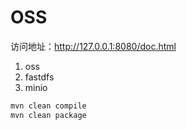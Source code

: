 # OSS

访问地址：http://127.0.0.1:8080/doc.html 


1. oss
2. fastdfs
3. minio

```bash
mvn clean compile
mvn clean package
```